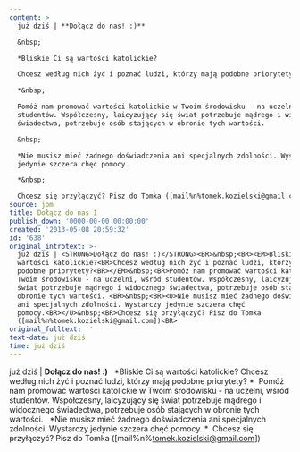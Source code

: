 ```yaml
---
content: >
  już dziś | **Dołącz do nas! :)**

  &nbsp;

  *Bliskie Ci są wartości katolickie?

  Chcesz według nich żyć i poznać ludzi, którzy mają podobne priorytety?

  *&nbsp;

  Pomóż nam promować wartości katolickie w Twoim środowisku - na uczelni, wśród
  studentów. Współczesny, laicyzujący się świat potrzebuje mądrego i widocznego
  świadectwa, potrzebuje osób stających w obronie tych wartości. 

  &nbsp;

  *Nie musisz mieć żadnego doświadczenia ani specjalnych zdolności. Wystarczy
  jedynie szczera chęć pomocy.

  *&nbsp;

  Chcesz się przyłączyć? Pisz do Tomka ([mail%n%tomek.kozielski@gmail.com])
source: jom
title: Dołącz do nas 1
publish_down: '0000-00-00 00:00:00'
created: '2013-05-08 20:59:32'
id: '638'
original_introtext: >-
  już dziś | <STRONG>Dołącz do nas! :)</STRONG><BR>&nbsp;<BR><EM>Bliskie Ci są
  wartości katolickie?<BR>Chcesz według nich żyć i poznać ludzi, którzy mają
  podobne priorytety?<BR></EM>&nbsp;<BR>Pomóż nam promować wartości katolickie w
  Twoim środowisku - na uczelni, wśród studentów. Współczesny, laicyzujący się
  świat potrzebuje mądrego i widocznego świadectwa, potrzebuje osób stających w
  obronie tych wartości. <BR>&nbsp;<BR><U>Nie musisz mieć żadnego doświadczenia
  ani specjalnych zdolności. Wystarczy jedynie szczera chęć
  pomocy.<BR></U>&nbsp;<BR>Chcesz się przyłączyć? Pisz do Tomka
  ([mail%n%tomek.kozielski@gmail.com])<BR>
original_fulltext: ''
text-date: już dziś
time: już dziś
---
```

już dziś | **Dołącz do nas! :)**
&nbsp;
*Bliskie Ci są wartości katolickie?
Chcesz według nich żyć i poznać ludzi, którzy mają podobne priorytety?
*&nbsp;
Pomóż nam promować wartości katolickie w Twoim środowisku - na uczelni, wśród studentów. Współczesny, laicyzujący się świat potrzebuje mądrego i widocznego świadectwa, potrzebuje osób stających w obronie tych wartości. 
&nbsp;
*Nie musisz mieć żadnego doświadczenia ani specjalnych zdolności. Wystarczy jedynie szczera chęć pomocy.
*&nbsp;
Chcesz się przyłączyć? Pisz do Tomka ([mail%n%tomek.kozielski@gmail.com])


<!--{{json:{"created_date":"2013-05-08 20:59:32","publish_down":"0000-00-00 00:00:00","id":"638"}}}-->